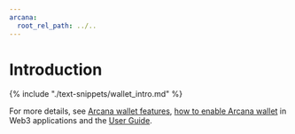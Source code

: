 ```yaml
---
arcana:
  root_rel_path: ../..
---
```


# Introduction

{% include "./text-snippets/wallet_intro.md" %}

For more details, see [Arcana wallet features]({{page.meta.arcana.root_rel_path}}/concepts/anwallet/index.md), [how to enable Arcana wallet]({{page.meta.arcana.root_rel_path}}/howto/arcana_wallet/index.md) in Web3 applications and the [User Guide]({{page.meta.arcana.root_rel_path}}/user_guides/wallet_ui/index.md).